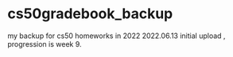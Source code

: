 # cs50gradebook_backup
my backup for cs50 homeworks in 2022
2022.06.13 initial upload , progression is week 9.
